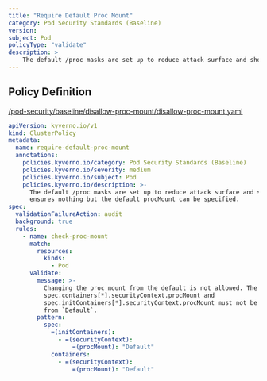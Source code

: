 ```yaml
---
title: "Require Default Proc Mount"
category: Pod Security Standards (Baseline)
version: 
subject: Pod
policyType: "validate"
description: >
    The default /proc masks are set up to reduce attack surface and should be required. This policy ensures nothing but the default procMount can be specified.
---
```


## Policy Definition
<a href="https://github.com/kyverno/policies/raw/main//pod-security/baseline/disallow-proc-mount/disallow-proc-mount.yaml" target="-blank">/pod-security/baseline/disallow-proc-mount/disallow-proc-mount.yaml</a>

```yaml
apiVersion: kyverno.io/v1
kind: ClusterPolicy
metadata:
  name: require-default-proc-mount
  annotations:
    policies.kyverno.io/category: Pod Security Standards (Baseline)
    policies.kyverno.io/severity: medium
    policies.kyverno.io/subject: Pod
    policies.kyverno.io/description: >-
      The default /proc masks are set up to reduce attack surface and should be required. This policy
      ensures nothing but the default procMount can be specified.
spec:
  validationFailureAction: audit
  background: true
  rules:
    - name: check-proc-mount
      match:
        resources:
          kinds:
            - Pod
      validate:
        message: >-
          Changing the proc mount from the default is not allowed. The fields
          spec.containers[*].securityContext.procMount and
          spec.initContainers[*].securityContext.procMount must not be changed
          from `Default`.
        pattern:
          spec:
            =(initContainers):
              - =(securityContext):
                  =(procMount): "Default"
            containers:
              - =(securityContext):
                  =(procMount): "Default"

```
